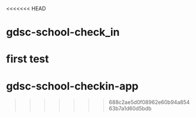 <<<<<<< HEAD
# gdsc-school-check_in

first test
=======
# gdsc-school-checkin-app
>>>>>>> 688c2ae5d0f08962e60b94a85463b7a1d60d5bdb
